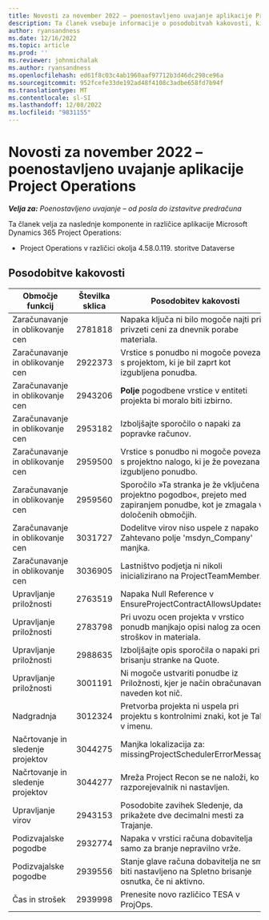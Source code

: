 ```yaml
---
title: Novosti za november 2022 – poenostavljeno uvajanje aplikacije Project Operations
description: Ta članek vsebuje informacije o posodobitvah kakovosti, ki so na voljo v izdaji uvajanja Microsoft Dynamics 365 Project Operations lite iz novembra 2022.
author: ryansandness
ms.date: 12/16/2022
ms.topic: article
ms.prod: ''
ms.reviewer: johnmichalak
ms.author: ryansandness
ms.openlocfilehash: ed61f8c03c4ab1960aaf97712b3d46dc298ce96a
ms.sourcegitcommit: 952fcefe33de192ad48f4108c3adbe658fd7b94f
ms.translationtype: MT
ms.contentlocale: sl-SI
ms.lasthandoff: 12/08/2022
ms.locfileid: "9831155"
---
```

# <a name="whats-new-november-2022---project-operations-lite-deployment"></a>Novosti za november 2022 – poenostavljeno uvajanje aplikacije Project Operations

_**Velja za:** Poenostavljeno uvajanje – od posla do izstavitve predračuna_

Ta članek velja za naslednje komponente in različice aplikacije Microsoft Dynamics 365 Project Operations:

- Project Operations v različici okolja 4.58.0.119. storitve Dataverse


## <a name="quality-updates"></a>Posodobitve kakovosti

| Območje funkcij | Številka sklica | Posodobitev kakovosti |
| --- | --- | --- |
| Zaračunavanje in oblikovanje cen | 2781818 | Napaka ključa ni bilo mogoče najti pri privzeti ceni za dnevnik porabe materiala. |
| Zaračunavanje in oblikovanje cen | 2922373 | Vrstice s ponudbo ni mogoče povezati s projektom, ki je bil zaprt kot izgubljena ponudba. |
| Zaračunavanje in oblikovanje cen | 2943206 | **Polje** pogodbene vrstice v entiteti projekta bi moralo biti izbirno. |
| Zaračunavanje in oblikovanje cen | 2953182 | Izboljšajte sporočilo o napaki za popravke računov.|
| Zaračunavanje in oblikovanje cen | 2959500 | Vrstice s ponudbo ni mogoče povezati s projektno nalogo, ki je že povezana z izgubljeno ponudbo.|
| Zaračunavanje in oblikovanje cen | 2959560 | Sporočilo »Ta stranka je že vključena v projektno pogodbo«, prejeto med zapiranjem ponudbe, kot je zmagala v določenih območjih. |
| Zaračunavanje in oblikovanje cen | 3031727 | Dodelitve virov niso uspele z napako Zahtevano polje 'msdyn_Company' manjka. |
| Zaračunavanje in oblikovanje cen | 3036905 | Lastništvo podjetja ni nikoli inicializirano na ProjectTeamMember. |
| Upravljanje priložnosti | 2763519 | Napaka Null Reference v EnsureProjectContractAllowsUpdates. |
| Upravljanje priložnosti | 2783798 | Pri uvozu ocen projekta v vrstico ponudb manjkajo opisi nalog za ocene stroškov in materiala.|
| Upravljanje priložnosti | 2988635 | Izboljšajte opis sporočila o napaki pri brisanju stranke na Quote. |
| Upravljanje priložnosti | 3001191 | Ni mogoče ustvariti ponudbe iz Priložnosti, kjer je način obračunavanja naveden kot nič. |
| Nadgradnja | 3012324 | Pretvorba projekta ni uspela pri projektu s kontrolnimi znaki, kot je Tab, v imenu. || Načrtovanje in sledenje projektov | 2790384 | Časovna omejitev Pending OperationSet je prekratka. |
| Načrtovanje in sledenje projektov | 3044275 | Manjka lokalizacija za: missingProjectSchedulerErrorMessage. |
| Načrtovanje in sledenje projektov | 3044277 | Mreža Project Recon se ne naloži, ko razporejevalnik ni nastavljen.|
| Upravljanje virov | 2943153 | Posodobite zavihek Sledenje, da prikažete dve decimalni mesti za Trajanje.|
| Podizvajalske pogodbe | 2932774 | Napaka v vrstici računa dobavitelja samo za branje nepravilno vrže. |
| Podizvajalske pogodbe | 2939556 | Stanje glave računa dobavitelja ne sme biti nastavljeno na Spletno brisanje osnutka, če ni aktivno. |
| Čas in strošek | 2939998 | Prenesite novo različico TESA v ProjOps. |

